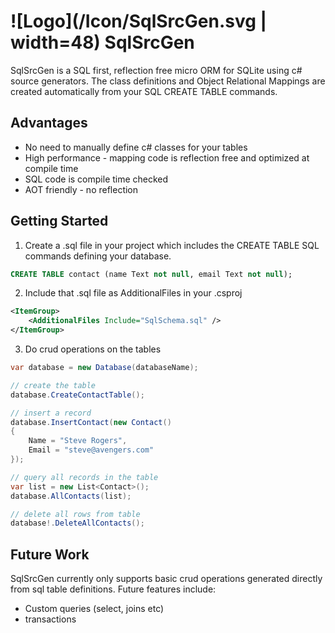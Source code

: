 # ![Logo](/Icon/SqlSrcGen.svg | width=48)  SqlSrcGen
SqlSrcGen is a SQL first, reflection free micro ORM for SQLite using c# source generators.
The class definitions and Object Relational Mappings are created automatically from your SQL CREATE TABLE commands.

## Advantages
* No need to manually define c# classes for your tables
* High performance - mapping code is reflection free and optimized at compile time
* SQL code is compile time checked
* AOT friendly - no reflection 

## Getting Started
1. Create a .sql file in your project which includes the CREATE TABLE SQL commands defining your database.
```sql
CREATE TABLE contact (name Text not null, email Text not null);
```

2. Include that .sql file as AdditionalFiles in your .csproj

```xml
<ItemGroup>
    <AdditionalFiles Include="SqlSchema.sql" />
</ItemGroup>
```
3. Do crud operations on the tables

```c#
var database = new Database(databaseName);

// create the table
database.CreateContactTable();

// insert a record
database.InsertContact(new Contact() 
{ 
    Name = "Steve Rogers", 
    Email = "steve@avengers.com"
});

// query all records in the table
var list = new List<Contact>();
database.AllContacts(list);

// delete all rows from table
database!.DeleteAllContacts();
```

## Future Work
SqlSrcGen currently only supports basic crud operations generated directly from sql table definitions. Future features include:
* Custom queries (select, joins etc)
* transactions